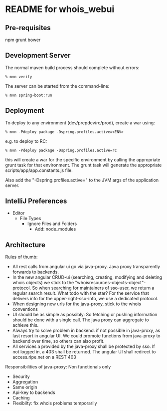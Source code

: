 README for whois_webui
==========================

Pre-requisites
-----------------
npm
grunt
bower


Development Server
------------------

The normal maven build process should complete without errors:

    % mvn verify

The server can be started from the command-line:

    % mvn spring-boot:run

Deployment
-------------------
To deploy to any environment (dev/prepdev/rc/prod), create a war using:

    % mvn -Pdeploy package -Dspring.profiles.active=<ENV> 

e.g. to deploy to RC: 

    % mvn -Pdeploy package -Dspring.profiles.active=rc
      
    
this will create a war for the specific environment by calling 
the appropriate grunt task for that environment. The grunt task will
generate the appropriate scripts/app/app.constants.js file.

Also add the "-Dspring.profiles.active=<ENV>" to the JVM args of the application server.

IntelliJ Preferences
--------------------
* Editor
	* File Types
		* Ignore Files and Folders
			* Add: node_modules
	

Architecture
------------

Rules of thumb:

* All rest calls from angular ui go via java-proxy. Java proxy transparently forwards to backends.
* In the new angular CRUD-ui (searching, creating, modifying and deleting whois objects) we stick to the "whoisresources-objects-object"-protocol.
    So when searching for maintainers of sso-user, we return a regular search result. What todo with the star?
    For the service that delivers info for the upper-right-sso-info, we use a dedicated protocol.
* When designing new urls for the java-proxy, stick to the whois conventions
* UI should be as simple as possibly: So fetching or pushing information should be done with a single call. The java proxy can aggregate to achieve this.
* Always try to solve problem in backend. if not possible in java-proxy, as last resort in angular UI. We could promote functions from java-proxy to backend over time, so others can also profit.
* All services a provided by the java-proxy shall be protected by sso. If not logged in, a 403 shall be returned. The angular UI shall redirect to access.ripe.net on a REST 403

Responsibilities of java-proxy: Non functionals only

* Security
* Aggregation
* Same origin
* Api-key to backends
* Caching
* Flexibilty: fix whois problems temporarily




